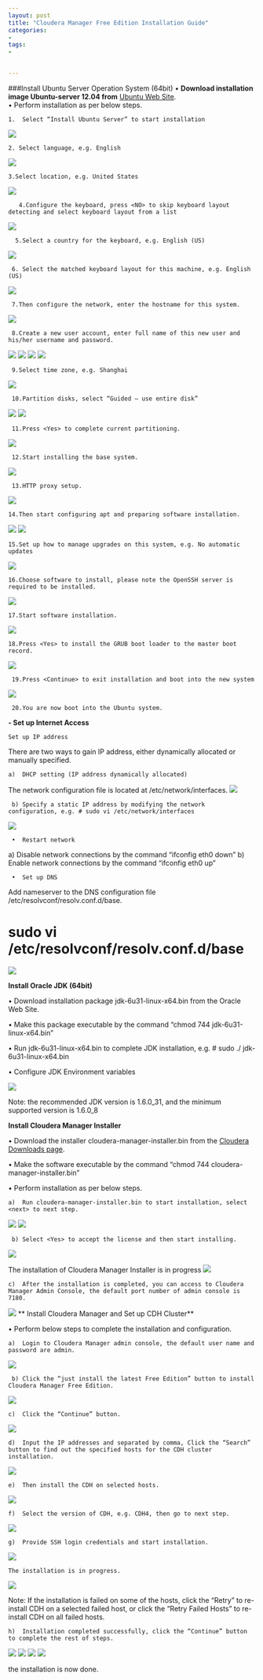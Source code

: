```yaml
---
layout: post
title: "Cloudera Manager Free Edition Installation Guide"
categories:
- 
tags:
- 


---
```

###Install Ubuntu Server Operation System (64bit)
•	**Download installation image Ubuntu-server 12.04 from** [Ubuntu Web Site](http://www.ubuntu.com).  
•	Perform installation as per below steps.    

   

    1.  Select “Install Ubuntu Server” to start installation
 
![](https://zhuliuw.github.io/assets/images/1.jpg)

    	



    2. Select language, e.g. English
![](https://zhuliuw.github.io/assets/images/2.jpg)

    3.Select location, e.g. United States
![](https://zhuliuw.github.io/assets/images/3.jpg)
 


       4.Configure the keyboard, press <NO> to skip keyboard layout detecting and select keyboard layout from a list
![](https://zhuliuw.github.io/assets/images/4.jpg)

      5.Select a country for the keyboard, e.g. English (US)
![](https://zhuliuw.github.io/assets/images/5.jpg)

     6.	Select the matched keyboard layout for this machine, e.g. English (US)
![](https://zhuliuw.github.io/assets/images/6.jpg)

     7.Then configure the network, enter the hostname for this system.
![](https://zhuliuw.github.io/assets/images/7.jpg)

     8.Create a new user account, enter full name of this new user and his/her username and password.
![](https://zhuliuw.github.io/assets/images/8.jpg)
![](https://zhuliuw.github.io/assets/images/9.jpg)
![](https://zhuliuw.github.io/assets/images/10.jpg)
![](https://zhuliuw.github.io/assets/images/11.jpg)

     9.Select time zone, e.g. Shanghai
![](https://zhuliuw.github.io/assets/images/12.jpg)
  
     10.Partition disks, select “Guided – use entire disk”
![](https://zhuliuw.github.io/assets/images/13.jpg)
![](https://zhuliuw.github.io/assets/images/14.jpg)

     11.Press <Yes> to complete current partitioning.
![](https://zhuliuw.github.io/assets/images/15.jpg)

     12.Start installing the base system.
![](https://zhuliuw.github.io/assets/images/16.jpg)
   
     13.HTTP proxy setup.
![](https://zhuliuw.github.io/assets/images/17.jpg)

    14.Then start configuring apt and preparing software installation.
![](https://zhuliuw.github.io/assets/images/18.jpg)
![](https://zhuliuw.github.io/assets/images/19.jpg)

    15.Set up how to manage upgrades on this system, e.g. No automatic updates
![](https://zhuliuw.github.io/assets/images/20.jpg)

    16.Choose software to install, please note the OpenSSH server is required to be installed.
![](https://zhuliuw.github.io/assets/images/21.jpg)

    17.Start software installation.
![](https://zhuliuw.github.io/assets/images/22.jpg)

    18.Press <Yes> to install the GRUB boot loader to the master boot record.
![](https://zhuliuw.github.io/assets/images/23.jpg)

     19.Press <Continue> to exit installation and boot into the new system
![](https://zhuliuw.github.io/assets/images/24.jpg)

     20.You are now boot into the Ubuntu system.

**- Set up Internet Access**

    Set up IP address
There are two ways to gain IP address, either dynamically allocated or manually specified. 

    a)	DHCP setting (IP address dynamically allocated) 
The network configuration file is located at /etc/network/interfaces.
![](https://zhuliuw.github.io/assets/images/25.jpg)

     b)	Specify a static IP address by modifying the network configuration, e.g. # sudo vi /etc/network/interfaces
![](https://zhuliuw.github.io/assets/images/26.jpg)

     •	Restart network
a)	Disable network connections by the command “ifconfig eth0 down”
b)	Enable network connections by the command “ifconfig eth0 up”
    
     •	Set up DNS
Add nameserver to the DNS configuration file /etc/resolvconf/resolv.conf.d/base.
# sudo vi /etc/resolvconf/resolv.conf.d/base
![](https://zhuliuw.github.io/assets/images/27.jpg)


**Install Oracle JDK (64bit)**

   •	Download installation package jdk-6u31-linux-x64.bin from the Oracle Web Site.

•	Make this package executable by the command “chmod 744 jdk-6u31-linux-x64.bin”

•	Run jdk-6u31-linux-x64.bin to complete JDK installation, e.g. # sudo ./ jdk-6u31-linux-x64.bin

•	Configure JDK Environment variables
   
![](https://zhuliuw.github.io/assets/images/28.jpg)

Note: the recommended JDK version is 1.6.0_31, and the minimum supported version is 1.6.0_8

**Install Cloudera Manager Installer**

•	Download the installer cloudera-manager-installer.bin from the [Cloudera Downloads page](http://www.cloudera.com).

•	Make the software executable by the command “chmod 744 cloudera-manager-installer.bin”

•	Perform installation as per below steps.

    a)	Run cloudera-manager-installer.bin to start installation, select <next> to next step.
![](https://zhuliuw.github.io/assets/images/29.jpg)
![](https://zhuliuw.github.io/assets/images/30.jpg)

     b)	Select <Yes> to accept the license and then start installing.
![](https://zhuliuw.github.io/assets/images/30.jpg)

The installation of Cloudera Manager Installer is in progress
![](https://zhuliuw.github.io/assets/images/31.jpg)

    c)	After the installation is completed, you can access to Cloudera Manager Admin Console, the default port number of admin console is 7180.
![](https://zhuliuw.github.io/assets/images/32.jpg)
**
Install Cloudera Manager and Set up CDH Cluster**

•	Perform below steps to complete the installation and configuration.

    a)	Login to Cloudera Manager admin console, the default user name and password are admin.
![](https://zhuliuw.github.io/assets/images/33.jpg)

     b)	Click the “just install the latest Free Edition” button to install Cloudera Manager Free Edition.
![](https://zhuliuw.github.io/assets/images/34.jpg)

    c)	Click the “Continue” button.
![](https://zhuliuw.github.io/assets/images/35.jpg)

    d)	Input the IP addresses and separated by comma, Click the “Search” button to find out the specified hosts for the CDH cluster installation.
![](https://zhuliuw.github.io/assets/images/36.jpg)

    e)	Then install the CDH on selected hosts. 
![](https://zhuliuw.github.io/assets/images/37.jpg)

    f)	Select the version of CDH, e.g. CDH4, then go to next step.
![](https://zhuliuw.github.io/assets/images/38.jpg)

    g)	Provide SSH login credentials and start installation.
![](https://zhuliuw.github.io/assets/images/39.jpg)

    The installation is in progress.
![](https://zhuliuw.github.io/assets/images/40.jpg)

Note: If the installation is failed on some of the hosts, click the “Retry” to re-install CDH on a selected failed host, or click the “Retry Failed Hosts” to re-install CDH on all failed hosts.

    h)	Installation completed successfully, click the “Continue” button to complete the rest of steps. 

![](https://zhuliuw.github.io/assets/images/41.jpg)
![](https://zhuliuw.github.io/assets/images/42.jpg)
![](https://zhuliuw.github.io/assets/images/43.jpg)
![](https://zhuliuw.github.io/assets/images/44.jpg)

the installation is now done.